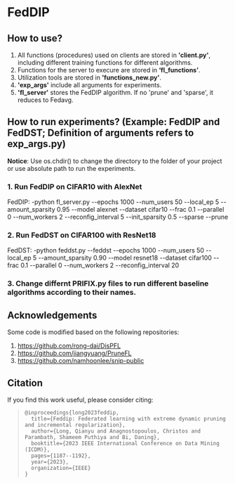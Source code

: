 # FedDIP
## How to use?
1. All functions (procedures) used on clients are stored in **'client.py'**, including different training functions for different algorithms. 
2. Functions for the server to execure are stored in **‘fl_functions’**. 
3. Utilization tools are stored in **'functions_new.py'**. 
4. **'exp_args'** include all arguments for experiments. 
5. **'fl_server'** stores the FedDIP algorithm. If no 'prune' and 'sparse', it reduces to Fedavg.

## How to run experiments? (Example: FedDIP and FedDST; Definition of arguments refers to exp_args.py)
**Notice**: Use os.chdir() to change the directory to the folder of your project or use absolute path to run the experiments.
### 1. Run FedDIP on CIFAR10 with AlexNet
FedDIP: -python fl_server.py --epochs 1000 --num_users 50 --local_ep 5 --amount_sparsity 0.95 --model alexnet --dataset cifar10 --frac 0.1 --parallel 0 --num_workers 2 --reconfig_interval 5 --init_sparsity 0.5 --sparse --prune
### 2. Run FedDST on CIFAR100 with ResNet18
FedDST: -python feddst.py --feddst --epochs 1000 --num_users 50 --local_ep 5 --amount_sparsity 0.90 --model resnet18 --dataset cifar100 --frac 0.1 --parallel 0 --num_workers 2 --reconfig_interval 20 

### 3. Change differnt PRIFIX.py files to run different baseline algorithms according to their names. 

## Acknowledgements
Some code is modified based on the following repositories: 
1. https://github.com/rong-dai/DisPFL
2. https://github.com/jiangyuang/PruneFL
3. https://github.com/namhoonlee/snip-public

## Citation

If you find this work useful, please consider citing:

> ```
> @inproceedings{long2023feddip,
>   title={Feddip: Federated learning with extreme dynamic pruning and incremental regularization},
>   author={Long, Qianyu and Anagnostopoulos, Christos and Parambath, Shameem Puthiya and Bi, Daning},
>   booktitle={2023 IEEE International Conference on Data Mining (ICDM)},
>   pages={1187--1192},
>   year={2023},
>   organization={IEEE}
> }
> ```

